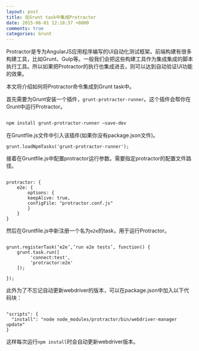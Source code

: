 ```yaml
---
layout: post
title: 在Grunt task中集成Protractor
date: 2015-06-01 12:18:57 +0800
comments: true
categories: Grunt
---
```


Protractor是专为AngularJS应用程序编写的UI自动化测试框架。前端构建有很多构建工具，比如Grunt、Gulp等。一般我们会把这些构建工具作为集成集成的脚本执行工具。所以如果把Protractor的执行也集成进去，则可以达到自动验证UI功能的效果。

<!-- more -->

本文将介绍如何将Protractor命令集成到Grunt task中。

首先需要为Grunt安装一个插件，`grunt-protractor-runner`。这个插件会帮你在Grunt中运行Protractor。

```bash

npm install grunt-protractor-runner —save-dev

```

在Gruntfile.js文件中引入该插件(如果你没有package.json文件)。

```
grunt.loadNpmTasks('grunt-protractor-runner');

```

接着在Gruntfile.js中配置protractor运行参数。需要指定protractor的配置文件路径。

```

protractor: {
	e2e: {
 		options: {
    	keepAlive: true,
    	configFile: "protractor.conf.js"
  		}
	}
}

```

然后在Gruntfile.js中新注册一个名为`e2e`的task，用于运行Protractor。

```

grunt.registerTask(‘e2e’,’run e2e tests’, function() {
	grunt.task.run([
	     'connect:test',
	     'protractor:e2e'
	]);

});

```

此外为了不忘记自动更新webdriver的版本，可以在package.json中加入以下代码块：

```

"scripts": {
  "install": "node node_modules/protractor/bin/webdriver-manager update"
}

```

这样每次运行`npm install`时会自动更新webdriver版本。








